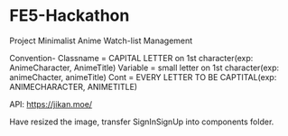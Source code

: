 # FE5-Hackathon

Project Minimalist Anime Watch-list Management

Convention- Classname = CAPITAL LETTER on 1st character(exp: AnimeCharacter, AnimeTitle)
	    Variable = small letter on 1st character(exp: animeChacter, animeTitle)
	    Cont = EVERY LETTER TO BE CAPTITAL(exp: ANIMECHARACTER, ANIMETITLE)

API: https://jikan.moe/

Have resized the image, transfer SignInSignUp into components folder.
